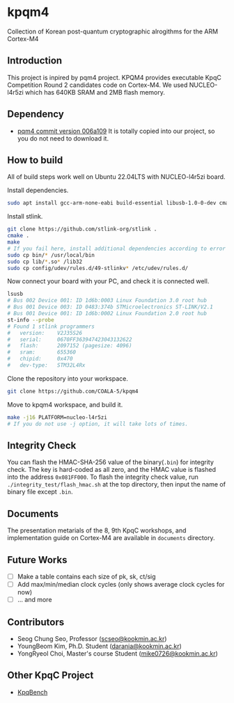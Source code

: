 # kpqm4
Collection of Korean post-quantum cryptographic alrogithms for the ARM Cortex-M4

## Introduction
This project is inpired by pqm4 project.
KPQM4 provides executable KpqC Competition Round 2 candidates code on Cortex-M4.
We used NUCLEO-l4r5zi which has 640KB SRAM and 2MB flash memory.

## Dependency
- [pqm4 commit version 006a109](https://github.com/mupq/pqm4/tree/006a1098d2a4a117f10a026c711658c39b102fdd)
It is totally copied into our project, so you do not need to download it.

## How to build
All of build steps work well on Ubuntu 22.04LTS with NUCLEO-l4r5zi board.

Install dependencies.
```bash
sudo apt install gcc-arm-none-eabi build-essential libusb-1.0-0-dev cmake make python3-pip
```

Install stlink.
```bash
git clone https://github.com/stlink-org/stlink .
cmake .
make
# If you fail here, install additional dependencies according to error message.
sudo cp bin/* /usr/local/bin
sudo cp lib/*.so* /lib32
sudo cp config/udev/rules.d/49-stlinkv* /etc/udev/rules.d/
```

Now connect your board with your PC, and check it is connected well.
```bash
lsusb
# Bus 002 Device 001: ID 1d6b:0003 Linux Foundation 3.0 root hub
# Bus 001 Device 003: ID 0483:374b STMicroelectronics ST-LINK/V2.1
# Bus 001 Device 001: ID 1d6b:0002 Linux Foundation 2.0 root hub
st-info --probe
# Found 1 stlink programmers
#   version:    V2J35S26
#   serial:     0670FF363947423043132622
#   flash:      2097152 (pagesize: 4096)
#   sram:       655360
#   chipid:     0x470
#   dev-type:   STM32L4Rx
```

Clone the repository into your workspace.
```bash
git clone https://github.com/COALA-5/kpqm4
```

Move to kpqm4 workspace, and build it.
```bash
make -j16 PLATFORM=nucleo-l4r5zi
# If you do not use -j option, it will take lots of times.
```

## Integrity Check
You can flash the HMAC-SHA-256 value of the binary(`.bin`) for integrity check.
The key is hard-coded as all zero, and the HMAC value is flashed into the address `0x081FF000`.
To flash the integrity check value, run `./integrity_test/flash_hmac.sh` at the top directory, then input the name of binary file except `.bin`.

## Documents
The presentation metarials of the 8, 9th KpqC workshops, and implementation guide on Cortex-M4 are available in `documents` directory.

## Future Works
- [ ] Make a table contains each size of pk, sk, ct/sig
- [ ] Add max/min/median clock cycles (only shows average clock cycles for now)
- [ ] ... and more

## Contributors
* Seog Chung Seo, Professor (scseo@kookmin.ac.kr)
* YoungBeom Kim, Ph.D. Student (darania@kookmin.ac.kr)
* YongRyeol Choi, Master's course Student (mike0726@kookmin.ac.kr)

## Other KpqC Project
- [KpqBench](https://github.com/kpqclib/kpqclib)